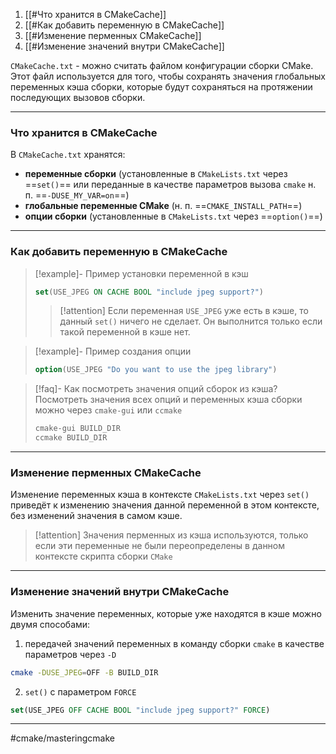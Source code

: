 1. [[#Что хранится в CMakeCache]]
2. [[#Как добавить переменную в CMakeCache]]
3. [[#Изменение перменных CMakeCache]]
4. [[#Изменение значений внутри CMakeCache]]

`CMakeCache.txt` - можно считать файлом конфигурации сборки CMake. Этот файл используется для того, чтобы сохранять значения глобальных переменных кэша сборки, которые будут сохраняться на протяжении последующих вызовов сборки. 

---
### Что хранится в CMakeCache

В `CMakeCache.txt` хранятся:
- **переменные сборки** (установленные в `CMakeLists.txt` через ==`set()`== или переданные в качестве параметров вызова `cmake` н. п. ==`-DUSE_MY_VAR=on`==)
- **глобальные переменные CMake** (н. п. ==`CMAKE_INSTALL_PATH`==)
- **опции сборки** (установленные в `CMakeLists.txt` через ==`option()`==)

---
### Как добавить переменную в CMakeCache

>[!example]- Пример установки переменной в кэш 
>```cmake
>set(USE_JPEG ON CACHE BOOL "include jpeg support?")
>```
>>[!attention] Если переменная `USE_JPEG` уже есть в кэше, то данный `set()` ничего не сделает. Он выполнится только если такой переменной в кэше нет.

>[!example]- Пример создания опции
>```cmake
>option(USE_JPEG "Do you want to use the jpeg library")
>```

> [!faq]-  Как посмотреть значения опций сборок из кэша?
> Посмотреть значения всех опций и переменных кэша сборки можно через `cmake-gui` или `ccmake`
> ```bash
> cmake-gui BUILD_DIR
> ccmake BUILD_DIR
>```

---
### Изменение перменных CMakeCache

Изменение переменных кэша в контексте `CMakeLists.txt` через `set()` приведёт к изменению значения данной переменной в этом контексте, без изменений значения в самом кэше.

> [!attention]
> Значения перменных из кэша используются, только если эти переменные не были переопределены в данном контексте скрипта сборки `CMake`

---
### Изменение значений внутри CMakeCache

Изменить значение переменных, которые уже находятся в кэше можно двумя способами:

1. передачей значений переменных в команду сборки `cmake` в качестве параметров через `-D`

```bash
cmake -DUSE_JPEG=OFF -B BUILD_DIR
```

2. `set()` с параметром `FORCE`

```cmake
set(USE_JPEG OFF CACHE BOOL "include jpeg support?" FORCE)
```

---
#cmake/masteringcmake
